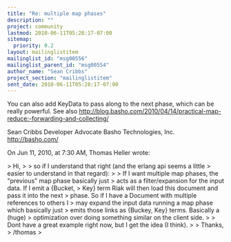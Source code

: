 ```yaml
---
title: "Re: multiple map phases"
description: ""
project: community
lastmod: 2010-06-11T05:28:17-07:00
sitemap:
  priority: 0.2
layout: mailinglistitem
mailinglist_id: "msg00556"
mailinglist_parent_id: "msg00554"
author_name: "Sean Cribbs"
project_section: "mailinglistitem"
sent_date: 2010-06-11T05:28:17-07:00
---
```



You can also add KeyData to pass along to the next phase, which can be really 
powerful. See also 
http://blog.basho.com/2010/04/14/practical-map-reduce:-forwarding-and-collecting/

Sean Cribbs 
Developer Advocate
Basho Technologies, Inc.
http://basho.com/

On Jun 11, 2010, at 7:30 AM, Thomas Heller wrote:

&gt; Hi,
&gt; 
&gt; so if I understand that right (and the erlang api seems a little
&gt; easier to understand in that regard):
&gt; 
&gt; If I want multiple map phases, the "previous" map phase basically just
&gt; acts as a filter/expansion for the input data. If I emit a {Bucket,
&gt; Key} term Riak will then load this document and pass it into the next
&gt; phase. So if I have a Document with multiple references to others I
&gt; may expand the input data running a map phase which basically just
&gt; emits those links as {Buckey, Key} terms. Basically a (huge)
&gt; optimization over doing something similar on the client side.
&gt; 
&gt; Dont have a great example right now, but I get the idea (I think).
&gt; 
&gt; Thanks,
&gt; /thomas
&gt; 
